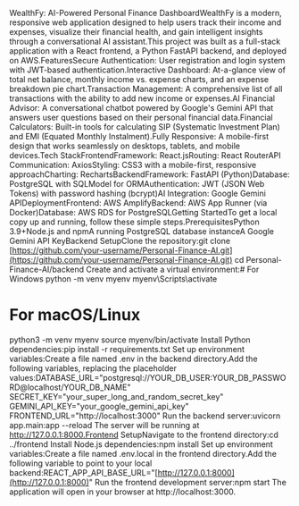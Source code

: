 WealthFy: AI-Powered Personal Finance DashboardWealthFy is a modern, responsive web application designed to help users track their income and expenses, visualize their financial health, and gain intelligent insights through a conversational AI assistant.This project was built as a full-stack application with a React frontend, a Python FastAPI backend, and deployed on AWS.FeaturesSecure Authentication: User registration and login system with JWT-based authentication.Interactive Dashboard: At-a-glance view of total net balance, monthly income vs. expense charts, and an expense breakdown pie chart.Transaction Management: A comprehensive list of all transactions with the ability to add new income or expenses.AI Financial Advisor: A conversational chatbot powered by Google's Gemini API that answers user questions based on their personal financial data.Financial Calculators: Built-in tools for calculating SIP (Systematic Investment Plan) and EMI (Equated Monthly Instalment).Fully Responsive: A mobile-first design that works seamlessly on desktops, tablets, and mobile devices.Tech StackFrontendFramework: React.jsRouting: React RouterAPI Communication: AxiosStyling: CSS3 with a mobile-first, responsive approachCharting: RechartsBackendFramework: FastAPI (Python)Database: PostgreSQL with SQLModel for ORMAuthentication: JWT (JSON Web Tokens) with password hashing (bcrypt)AI Integration: Google Gemini APIDeploymentFrontend: AWS AmplifyBackend: AWS App Runner (via Docker)Database: AWS RDS for PostgreSQLGetting StartedTo get a local copy up and running, follow these simple steps.PrerequisitesPython 3.9+Node.js and npmA running PostgreSQL database instanceA Google Gemini API KeyBackend SetupClone the repository:git clone [https://github.com/your-username/Personal-Finance-AI.git](https://github.com/your-username/Personal-Finance-AI.git)
cd Personal-Finance-AI/backend
Create and activate a virtual environment:# For Windows
python -m venv myenv
myenv\Scripts\activate

# For macOS/Linux
python3 -m venv myenv
source myenv/bin/activate
Install Python dependencies:pip install -r requirements.txt
Set up environment variables:Create a file named .env in the backend directory.Add the following variables, replacing the placeholder values:DATABASE_URL="postgresql://YOUR_DB_USER:YOUR_DB_PASSWORD@localhost/YOUR_DB_NAME"
SECRET_KEY="your_super_long_and_random_secret_key"
GEMINI_API_KEY="your_google_gemini_api_key"
FRONTEND_URL="http://localhost:3000"
Run the backend server:uvicorn app.main:app --reload
The server will be running at http://127.0.0.1:8000.Frontend SetupNavigate to the frontend directory:cd ../frontend
Install Node.js dependencies:npm install
Set up environment variables:Create a file named .env.local in the frontend directory.Add the following variable to point to your local backend:REACT_APP_API_BASE_URL="[http://127.0.0.1:8000](http://127.0.0.1:8000)"
Run the frontend development server:npm start
The application will open in your browser at http://localhost:3000.
